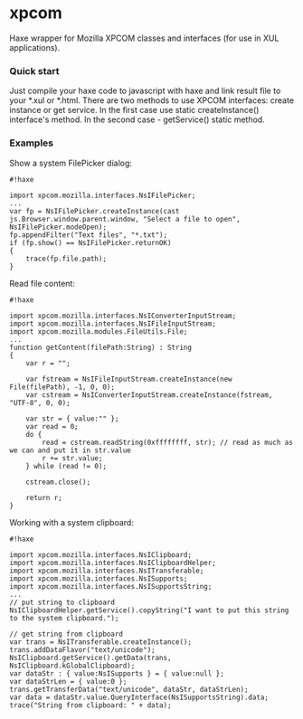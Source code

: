 # xpcom #

Haxe wrapper for Mozilla XPCOM classes and interfaces (for use in XUL applications).

### Quick start ###

Just compile your haxe code to javascript with haxe and link result file to your *.xul or *.html.
There are two methods to use XPCOM interfaces: create instance or get service.
In the first case use static createInstance() interface's method. In the second case - getService() static method.

### Examples ###

Show a system FilePicker dialog:
```
#!haxe

import xpcom.mozilla.interfaces.NsIFilePicker;
...
var fp = NsIFilePicker.createInstance(cast js.Browser.window.parent.window, "Select a file to open", NsIFilePicker.modeOpen);
fp.appendFilter("Text files", "*.txt");
if (fp.show() == NsIFilePicker.returnOK)
{
    trace(fp.file.path);
}
```

Read file content:
```
#!haxe

import xpcom.mozilla.interfaces.NsIConverterInputStream;
import xpcom.mozilla.interfaces.NsIFileInputStream;
import xpcom.mozilla.modules.FileUtils.File;
...
function getContent(filePath:String) : String 
{
	var r = "";
	
	var fstream = NsIFileInputStream.createInstance(new File(filePath), -1, 0, 0);
	var cstream = NsIConverterInputStream.createInstance(fstream, "UTF-8", 0, 0);
	
	var str = { value:"" };
	var read = 0;
	do { 
		read = cstream.readString(0xffffffff, str); // read as much as we can and put it in str.value
		r += str.value;
	} while (read != 0);
	
	cstream.close();
	
	return r;
}
```

Working with a system clipboard:
```
#!haxe

import xpcom.mozilla.interfaces.NsIClipboard;
import xpcom.mozilla.interfaces.NsIClipboardHelper;
import xpcom.mozilla.interfaces.NsITransferable;
import xpcom.mozilla.interfaces.NsISupports;
import xpcom.mozilla.interfaces.NsISupportsString;
...
// put string to clipboard
NsIClipboardHelper.getService().copyString("I want to put this string to the system clipboard.");

// get string from clipboard
var trans = NsITransferable.createInstance();
trans.addDataFlavor("text/unicode");
NsIClipboard.getService().getData(trans, NsIClipboard.kGlobalClipboard);
var dataStr : { value:NsISupports } = { value:null };
var dataStrLen = { value:0 };
trans.getTransferData("text/unicode", dataStr, dataStrLen);
var data = dataStr.value.QueryInterface(NsISupportsString).data;
trace("String from clipboard: " + data);
```